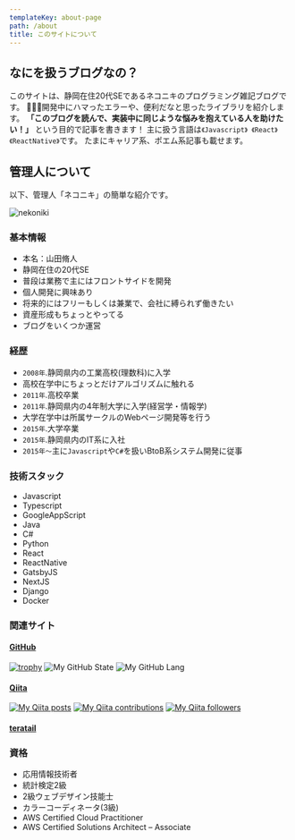 ```yaml
---
templateKey: about-page
path: /about
title: このサイトについて
---
```

## なにを扱うブログなの？

このサイトは、静岡在住20代SEであるネコニキのプログラミング雑記ブログです。 開発中にハマったエラーや、便利だなと思ったライブラリを紹介します。
**「このブログを読んで、実装中に同じような悩みを抱えている人を助けたい！」** という目的で記事を書きます！ 主に扱う言語は`《Javascript》 《React》 《ReactNative》`です。 たまにキャリア系、ポエム系記事も載せます。

## 管理人について

以下、管理人「ネコニキ」の簡単な紹介です。

![nekoniki](/img/mypage-profile.jpg)

### 基本情報

* 本名：山田脩人
* 静岡在住の20代SE
* 普段は業務で主にはフロントサイドを開発
* 個人開発に興味あり
* 将来的にはフリーもしくは兼業で、会社に縛られず働きたい
* 資産形成もちょっとやってる
* ブログをいくつか運営

### 経歴

* `2008年`.静岡県内の工業高校(理数科)に入学
* 高校在学中にちょっとだけアルゴリズムに触れる
* `2011年`.高校卒業
* `2011年`.静岡県内の4年制大学に入学(経営学・情報学)
* 大学在学中は所属サークルのWebページ開発等を行う
* `2015年`.大学卒業
* `2015年`.静岡県内のIT系に入社
* `2015年〜`主に`Javascript`や`C#`を扱いBtoB系システム開発に従事

### 技術スタック
* Javascript
* Typescript
* GoogleAppScript
* Java
* C#
* Python
* React
* ReactNative
* GatsbyJS
* NextJS
* Django
* Docker

### 関連サイト

#### [GitHub](https://github.com/ShutoYamada)

[![trophy](https://github-profile-trophy.vercel.app/?username=ShutoYamada)](https://github.com/ryo-ma/github-profile-trophy) ![My GitHub State](https://github-readme-stats.vercel.app/api?username=shutoyamada&show_icons=true&count_private=true) ![My GitHub Lang](https://github-readme-stats.vercel.app/api/top-langs/?username=shutoyamada&layout=compact)

#### [Qiita](https://qiita.com/nekoniki)

[![My Qiita posts](https://qiita-badge.apiapi.app/s/nekoniki/posts.svg)](http://qiita.com/nekoniki) [![My Qiita contributions](https://qiita-badge.apiapi.app/s/nekoniki/contributions.svg)](http://qiita.com/nekoniki) [![My Qiita followers](https://qiita-badge.apiapi.app/s/nekoniki/followers.svg)](http://qiita.com/nekoniki)

#### [teratail](https://teratail.com/users/nekoniki)

### 資格

* 応用情報技術者
* 統計検定2級
* 2級ウェブデザイン技能士
* カラーコーディネータ(3級)
* AWS Certified Cloud Practitioner
* AWS Certified Solutions Architect – Associate